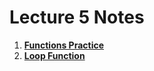 # Lecture 5 Notes

1. **[Functions Practice](http://samantha.fewd.us/#broadcast/mottaquikarimGA/Functions_Practice)**
2. **[Loop Function](http://samantha.fewd.us/#app/mottaquikarimGA/FEWD_629_functions_pset_8)**
